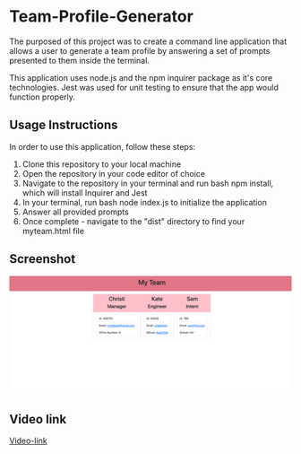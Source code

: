 # Team-Profile-Generator
The purposed of this project was to create a command line application that allows a user to generate a team profile by answering a set of prompts presented to them inside the terminal.

This application uses node.js and the npm inquirer package as it's core technologies. Jest was used for unit testing to ensure that the app would function properly.

## Usage Instructions
In order to use this application, follow these steps:

1. Clone this repository to your local machine
2. Open the repository in your code editor of choice
3. Navigate to the repository in your terminal and run bash npm install, which will install Inquirer and Jest
4. In your terminal, run bash node index.js to initialize the application
5. Answer all provided prompts
6. Once complete - navigate to the "dist" directory to find your myteam.html file

## Screenshot

![Webpage screenshot](./Images/Screen%20Shot%202022-09-27%20at%208.27.57%20PM.png)

## Video link
[Video-link](https://drive.google.com/file/d/1CB9xoa6pRbMIplqfZlBTroBypRrjSsTL/view)